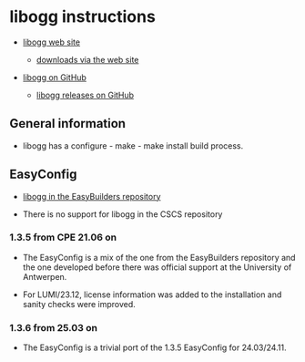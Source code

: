 # libogg instructions

-   [libogg web site](https://www.xiph.org/ogg/)

    -   [downloads via the web site](https://www.xiph.org/downloads/)

-   [libogg on GitHub](https://github.com/xiph/ogg)

    -   [libogg releases on GitHub](https://github.com/xiph/ogg/releases)


## General information

-   libogg has a configure - make - make install build process.


## EasyConfig

-   [libogg in the EasyBuilders repository](https://github.com/easybuilders/easybuild-easyconfigs/tree/develop/easybuild/easyconfigs/l/libogg)

-   There is no support for libogg in the CSCS repository


### 1.3.5 from CPE 21.06 on

-   The EasyConfig is a mix of the one from the EasyBuilders repository and the
    one developed before there was official support at the University of Antwerpen.

-   For LUMI/23.12, license information was added to the installation and sanity checks
    were improved.

    
### 1.3.6 from 25.03 on

-   The EasyConfig is a trivial port of the 1.3.5 EasyConfig for 24.03/24.11.
    